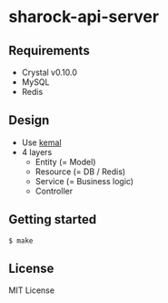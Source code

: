 # sharock-api-server

## Requirements

- Crystal v0.10.0
- MySQL
- Redis

## Design

- Use [kemal](https://github.com/sdogruyol/kemal)
- 4 layers
  - Entity (= Model)
  - Resource (= DB / Redis)
  - Service (= Business logic)
  - Controller

## Getting started

```
$ make
```

## License
MIT License
